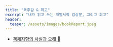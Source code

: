 ```yaml
---
title: "독후감 & 회고"
excerpt: "내가 읽고 쓰는 개발서적 감상문, 그리고 회고"
header:
  teaser: /assets/images/bookReport.jpeg
---
```


- [객체지향의 사실과 오해 🐇](https://headf1rst.github.io/etc/promisor-diary-1/)
